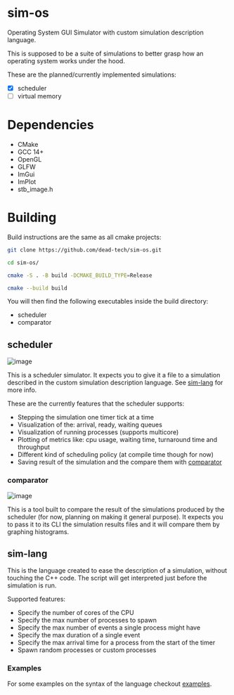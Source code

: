 # sim-os
Operating System GUI Simulator with custom simulation description language.

This is supposed to be a suite of simulations to better grasp how an operating system works under the hood.

These are the planned/currently implemented simulations:
- [x] scheduler
- [ ] virtual memory

# Dependencies
- CMake
- GCC 14+
- OpenGL
- GLFW
- ImGui
- ImPlot
- stb_image.h

# Building
Build instructions are the same as all cmake projects:

```sh
git clone https://github.com/dead-tech/sim-os.git
```

```sh
cd sim-os/
```

```sh
cmake -S . -B build -DCMAKE_BUILD_TYPE=Release
```

```sh
cmake --build build
```
You will then find the following executables inside the build directory:
- scheduler
- comparator

## scheduler
![image](https://github.com/user-attachments/assets/c4a851fe-b33f-4cb6-b3cc-1e5e56335df0)




This is a scheduler simulator. It expects you to give it a file to a simulation described in the custom simulation description language. See [sim-lang](#sim-lang) for more info.

These are the currently features that the scheduler supports:
- Stepping the simulation one timer tick at a time
- Visualization of the: arrival, ready, waiting queues
- Visualization of running processes (supports multicore)
- Plotting of metrics like: cpu usage, waiting time, turnaround time and throughput
- Different kind of scheduling policy (at compile time though for now)
- Saving result of the simulation and the compare them with [comparator](#comparator)

### comparator
![image](https://github.com/user-attachments/assets/43d0e8ea-32b4-4967-95cc-0769814aeac4)



This is a tool built to compare the result of the simulations produced by the scheduler (for now, planning on making it general purpose). It expects you to pass it to its CLI the simulation results files and it will compare them by graphing histograms.

## sim-lang
This is the language created to ease the description of a simulation, without touching the C++ code. The script will get interpreted just before the simulation is run.

Supported features:
- Specify the number of cores of the CPU
- Specify the max number of processes to spawn
- Specify the max number of events a single process might have
- Specify the max duration of a single event
- Specify the max arrival time for a process from the start of the timer
- Spawn random processes or custom processes

### Examples
For some examples on the syntax of the language checkout [examples](examples).
